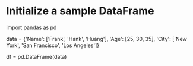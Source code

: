 # Initialize a sample DataFrame 

import pandas as pd 

data = {'Name': ['Frank', 'Hank', 'Huáng'],
        'Age': [25, 30, 35],
        'City': ['New York', 'San Francisco', 'Los Angeles']}

df = pd.DataFrame(data)
